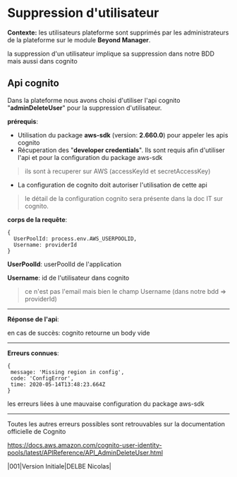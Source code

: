 # Suppression d'utilisateur
**Contexte:**
les utilisateurs plateforme sont supprimés par les administrateurs de la plateforme sur le module **Beyond Manager**.

la suppression d'un utilisateur implique sa suppression dans notre BDD mais aussi dans cognito

## Api cognito
Dans la plateforme nous avons choisi d'utiliser l'api cognito  "**adminDeleteUser**" pour la suppression d'utilisateur.

**prérequis**:
- Utilisation du package **aws-sdk** (version: **2.660.0**) pour appeler les apis cognito
- Récuperation des "**developer credentials**". Ils sont requis afin d'utiliser l'api et pour la configuration du package aws-sdk
>ils sont à recuperer sur AWS (accessKeyId et secretAccessKey)
- La configuration de cognito doit autoriser l'utilisation de cette api
> le détail de la configuration cognito sera présente dans la doc IT sur cognito.

**corps de la requête**:

    {
      UserPoolId: process.env.AWS_USERPOOLID,
      Username: providerId
    }

**UserPoolId**: userPoolId de l'application

**Username**: id de l'utilisateur dans cognito
> ce n'est pas l'email mais bien le champ Username (dans notre bdd => providerId)

___

**Réponse de l'api**:

en cas de succès: cognito retourne un body vide

___

**Erreurs connues**:

    {
     message: 'Missing region in config',
     code: 'ConfigError',
     time: 2020-05-14T13:48:23.664Z
    }

les erreurs liées à une mauvaise configuration du package aws-sdk

---

Toutes les autres erreurs possibles sont retrouvables sur la documentation officielle de Cognito

https://docs.aws.amazon.com/cognito-user-identity-pools/latest/APIReference/API_AdminDeleteUser.html

|001|Version Initiale|DELBE Nicolas|
